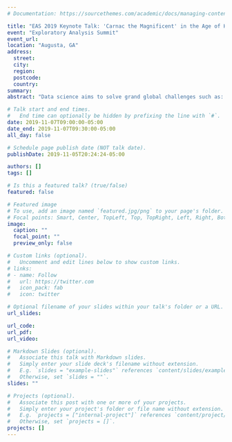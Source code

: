 ```yaml
---
# Documentation: https://sourcethemes.com/academic/docs/managing-content/

title: "EAS 2019 Keynote Talk: 'Carnac the Magnificent' in the Age of High Performance Data Analytics"
event: "Exploratory Analysis Summit"
event_url:
location: "Augusta, GA"
address:
  street:
  city:
  region:
  postcode:
  country:
summary:
abstract: "Data science aims to solve grand global challenges such as: detecting and preventing disease in human populations; revealing community structure in large social networks; protecting our elections from cyber-threats, and improving the resilience of the electric power grid. Unlike traditional applications in computational science and engineering, solving these social problems at scale often raises new challenges because of the sparsity and lack of locality in the data, the need for research on scalable algorithms and architectures, and development of frameworks for solving these real-world problems on high performance computers, and for improved models that capture the noise and bias inherent in the torrential data streams. In the 1st data revolution of the 1980's, relational databases solved the ability to transact records related to an object. The 2nd data revolution in the early 2000's used graph and vertical databases to query for patterns within the data.  In this talk, Bader will discuss the 3rd data revolution for discovering important answers to unknown questions in massive data."

# Talk start and end times.
#   End time can optionally be hidden by prefixing the line with `#`.
date: 2019-11-07T09:00:00-05:00
date_end: 2019-11-07T09:30:00-05:00
all_day: false

# Schedule page publish date (NOT talk date).
publishDate: 2019-11-05T20:24:24-05:00

authors: []
tags: []

# Is this a featured talk? (true/false)
featured: false

# Featured image
# To use, add an image named `featured.jpg/png` to your page's folder. 
# Focal points: Smart, Center, TopLeft, Top, TopRight, Left, Right, BottomLeft, Bottom, BottomRight.
image:
  caption: ""
  focal_point: ""
  preview_only: false

# Custom links (optional).
#   Uncomment and edit lines below to show custom links.
# links:
# - name: Follow
#   url: https://twitter.com
#   icon_pack: fab
#   icon: twitter

# Optional filename of your slides within your talk's folder or a URL.
url_slides:

url_code:
url_pdf:
url_video:

# Markdown Slides (optional).
#   Associate this talk with Markdown slides.
#   Simply enter your slide deck's filename without extension.
#   E.g. `slides = "example-slides"` references `content/slides/example-slides.md`.
#   Otherwise, set `slides = ""`.
slides: ""

# Projects (optional).
#   Associate this post with one or more of your projects.
#   Simply enter your project's folder or file name without extension.
#   E.g. `projects = ["internal-project"]` references `content/project/deep-learning/index.md`.
#   Otherwise, set `projects = []`.
projects: []
---
```


